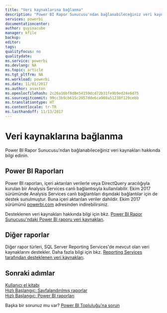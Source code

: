 ```yaml
---
title: "Veri kaynaklarına bağlanma"
description: "Power BI Rapor Sunucusu'ndan bağlanabileceğiniz veri kaynakları hakkında bilgi edinin."
services: powerbi
documentationcenter: 
author: guyinacube
manager: kfile
backup: 
editor: 
tags: 
qualityfocus: no
qualitydate: 
ms.service: powerbi
ms.devlang: NA
ms.topic: article
ms.tgt_pltfrm: NA
ms.workload: powerbi
ms.date: 11/01/2017
ms.author: asaxton
ms.openlocfilehash: 2c26a16bf8d8e54159dcd72b31fe9b9ed24e6d75
ms.sourcegitcommit: 99cc3b9cb615c2957dde6ca908a51238f129cebb
ms.translationtype: HT
ms.contentlocale: tr-TR
ms.lasthandoff: 11/13/2017
---
```

# <a name="connecting-to-data-sources"></a>Veri kaynaklarına bağlanma
Power BI Rapor Sunucusu'ndan bağlanabileceğiniz veri kaynakları hakkında bilgi edinin.

## <a name="power-bi-reports"></a>Power BI Raporları
Power BI raporları, içeri aktarılan verilerle veya DirectQuery aracılığıyla kurulan bir Analysis Services canlı bağlantısıyla kullanılabilir. Ekim 2017 sürümünde Analysis Services canlı bağlantıları dışındaki bağlantılar için de destek sunulmuştur. Buna içeri aktarılan veriler dahildir. Ekim 2017 sürümünü [powerbi.com](https://powerbi.microsoft.com/report-server/) adresinden indirebilirsiniz.

Desteklenen veri kaynakları hakkında bilgi için bkz. [Power BI Rapor Sunucusu'ndaki Power BI raporu veri kaynakları](data-sources.md).

## <a name="other-reports"></a>Diğer raporlar
Diğer rapor türleri, SQL Server Reporting Services'de mevcut olan veri kaynaklarını destekler. Daha fazla bilgi için bkz. [Reporting Services tarafından desteklenen veri kaynakları](https://docs.microsoft.com/sql/reporting-services/report-data/data-sources-supported-by-reporting-services-ssrs).

## <a name="next-steps"></a>Sonraki adımlar
[Kullanıcı el kitabı](user-handbook-overview.md)  
[Hızlı Başlangıç: Sayfalandırılmış raporlar](quickstart-create-paginated-report.md)  
[Hızlı Başlangıç: Power BI raporları](quickstart-create-powerbi-report.md)

Başka bir sorunuz mu var? [Power BI Topluluğu'na sorun](https://community.powerbi.com/)

